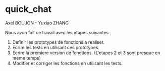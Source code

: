 # quick_chat
Axel BOUJON - Yuxiao ZHANG

Nous avon fait ce travail avec les etapes suivantes:
1. Definir les prototypes de fonctions a realiser.
2. Ecrire les tests en utilisant ces prototypes.
3. Ecrire la premiere version de fonctions. (L'etapes 2 et 3 sont presque en meme temps)
4. Modifier et corriger les fonctions en utilisant les tests.

